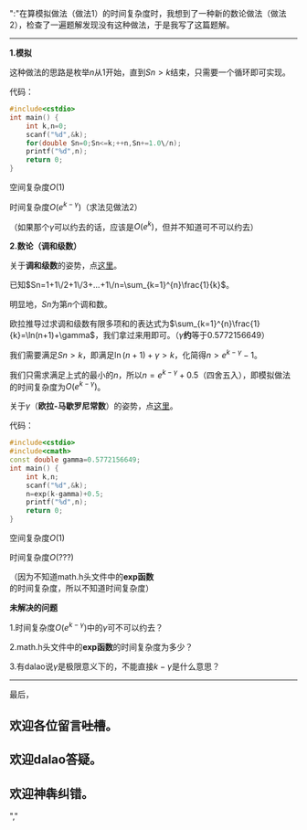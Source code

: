 ":"在算模拟做法（做法1）的时间复杂度时，我想到了一种新的数论做法（做法2），检查了一遍题解发现没有这种做法，于是我写了这篇题解。


---

**1.模拟**


这种做法的思路是枚举$n$从1开始，直到$Sn>k$结束，只需要一个循环即可实现。


代码：

```cpp
#include<cstdio>
int main() {
    int k,n=0;
    scanf("%d",&k);
    for(double Sn=0;Sn<=k;++n,Sn+=1.0\/n);
    printf("%d",n);
    return 0;
}
```

空间复杂度$O(1)$

时间复杂度$O(e^{k-\gamma})$（求法见做法2）

（如果那个$\gamma$可以约去的话，应该是$O(e^k)$，但并不知道可不可以约去）


**2.数论（调和级数）**


关于**调和级数**的姿势，点[这里](https:\/\/baike.baidu.com\/item\/%E8%B0%83%E5%92%8C%E7%BA%A7%E6%95%B0\/8019971?fr=aladdin)。


已知$Sn=1+1\/2+1\/3+...+1\/n=\sum_{k=1}^{n}\frac{1}{k}$。


明显地，$Sn$为第$n$个调和数。


欧拉推导过求调和级数有限多项和的表达式为$\sum_{k=1}^{n}\frac{1}{k}=\ln(n+1)+\gamma$，我们拿过来用即可。（$\gamma$**约**等于0.5772156649）


我们需要满足$Sn>k$，即满足$\ln(n+1)+\gamma>k$，化简得$n>e^{k-\gamma}-1$。


我们只需求满足上式的最小的$n$，所以$n=e^{k-\gamma}+0.5$（四舍五入），即模拟做法的时间复杂度为$O(e^{k-\gamma})$。


关于$\gamma$（**欧拉-马歇罗尼常数**）的姿势，点[这里](https:\/\/baike.baidu.com\/item\/%E6%AC%A7%E6%8B%89%E5%B8%B8%E6%95%B0\/5371177?fr=aladdin)。


代码：

```cpp
#include<cstdio>
#include<cmath>
const double gamma=0.5772156649;
int main() {
    int k,n;
    scanf("%d",&k);
    n=exp(k-gamma)+0.5;
    printf("%d",n);
    return 0;
}
```

空间复杂度$O(1)$

时间复杂度$O(???)$

（因为不知道math.h头文件中的**exp函数**的时间复杂度，所以不知道时间复杂度）


**未解决的问题**


1.时间复杂度$O(e^{k-\gamma})$中的$\gamma$可不可以约去？

2.math.h头文件中的**exp函数**的时间复杂度为多少？

3.有dalao说$\gamma$是极限意义下的，不能直接$k-\gamma$是什么意思？


---

最后，

## 欢迎各位留言~~吐槽~~。

## 欢迎dalao答疑。

## 欢迎神犇纠错。
","